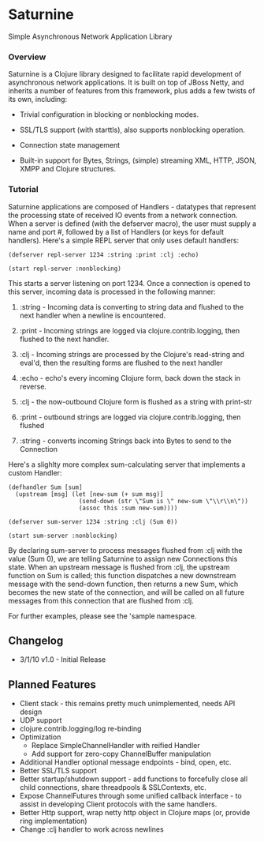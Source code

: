 # Saturnine #
Simple Asynchronous Network Application Library

### Overview ###

Saturnine is a Clojure library designed to facilitate rapid development of 
asynchronous network applications.  It is built on top of JBoss Netty, and 
inherits a number of features from this framework, plus adds a few twists of 
its own, including:

- Trivial configuration in blocking or nonblocking modes.

- SSL/TLS support (with starttls), also supports nonblocking operation.

- Connection state management

- Built-in support for Bytes, Strings, (simple) streaming XML, HTTP, JSON,
  XMPP and Clojure structures.

### Tutorial ###

Saturnine applications are composed of Handlers - datatypes that represent the
processing state of received IO events from a network connection.  When a 
server is defined (with the defserver macro), the user must supply a name and
port #, followed by a list of Handlers (or keys for default handlers).  Here's
a simple REPL server that only uses default handlers:

    (defserver repl-server 1234 :string :print :clj :echo)

    (start repl-server :nonblocking)

This starts a server listening on port 1234.  Once a connection is opened to
this server, incoming data is processed in the following manner:


1. :string - Incoming data is converting to string data and flushed to the next 
   handler when a newline is encountered.

2. :print - Incoming strings are logged via clojure.contrib.logging, then 
   flushed to the next handler.

3. :clj - Incoming strings are processed by the Clojure's read-string  and 
   eval'd, then the resulting forms are flushed to the next handler

4. :echo - echo's every incoming Clojure form, back down the stack in reverse.

5. :clj - the now-outbound Clojure form is flushed as a string with print-str

6. :print - outbound strings are logged via clojure.contrib.logging, then 
   flushed

7. :string - converts incoming Strings back into Bytes to send to the Connection


Here's a slighlty more complex sum-calculating server that implements a 
custom Handler:

    (defhandler Sum [sum]
      (upstream [msg] (let [new-sum (+ sum msg)]
                        (send-down (str \"Sum is \" new-sum \"\\r\\n\"))
                        (assoc this :sum new-sum))))

    (defserver sum-server 1234 :string :clj (Sum 0))

    (start sum-server :nonblocking)

By declaring sum-server to process messages flushed from :clj with the value
(Sum 0), we are telling Saturnine to assign new Connections this state.  When
an upstream message is flushed from :clj, the upstream function on Sum is
called;  this function dispatches a new downstream message with the send-down 
function, then returns a new Sum, which becomes the new state of the connection,
and will be called on all future messages from this connection that are flushed
from :clj.

For further examples, please see the 'sample namespace.





## Changelog ##

* 3/1/10 v1.0 - Initial Release





## Planned Features ##

- Client stack - this remains pretty much unimplemented, needs API design
- UDP support
- clojure.contrib.logging/log re-binding
- Optimization 
    - Replace SimpleChannelHandler with reified Handler
    - Add support for zero-copy ChannelBuffer manipulation
- Additional Handler optional message endpoints - bind, open, etc.
- Better SSL/TLS support 
- Better startup/shutdown support - add functions to forcefully close all child
  connections, share threadpools & SSLContexts, etc.
- Expose ChannelFutures through some unified callback interface - to assist in
  developing Client protocols with the same handlers.
- Better Http support, wrap netty http object in Clojure maps (or, provide
  ring implementation)
- Change :clj handler to work across newlines

    